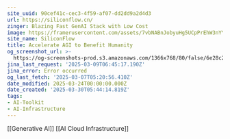 ```yaml
---
site_uuid: 90cef41c-cec3-4f59-af07-dd2dd9a2d4d3
url: https://siliconflow.cn/
zinger: Blazing Fast GenAI Stack with Low Cost
image: https://framerusercontent.com/assets/7vbNABnJobyuHg5UCpPrEhW3nYY.jpeg
site_name: SiliconFlow
title: Accelerate AGI to Benefit Humanity
og_screenshot_url: >-
  https://og-screenshots-prod.s3.amazonaws.com/1366x768/80/false/6e28c20c2a9331520db6e344bbb9afec93f65412fbae2636bfb19c171b40db8a.jpeg
jina_last_request: '2025-03-09T06:45:17.190Z'
jina_error: Error occurred
og_last_fetch: '2025-03-07T05:20:56.410Z'
date_modified: 2025-03-24T00:00:00.000Z
date_created: '2025-03-30T05:44:14.819Z'
tags:
- AI-Toolkit
- AI-Infrastructure
---
```

























[[Generative AI]] [[AI Cloud Infrastructure]]
